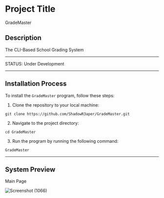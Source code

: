 # Project Title 

GradeMaster

## Description

The CLI-Based School Grading System

------------------------------------------
STATUS: Under Development

-------------------------------------------
## Installation Process

To install the `GradeMaster` program, follow these steps:

1. Clone the repository to your local machine:
```
git clone https://github.com/ShadowR3aper/GradeMaster.git
```
2. Navigate to the project directory:
```
cd GradeMaster
```
3. Run the program by running the following command:
```
GradeMaster
```
-------------------------------------------
## System Preview

Main Page

![Screenshot (1066)](https://github.com/ShadowR3aper/GradeMaster/assets/123635909/5c1b673b-18a4-4931-a749-e723b4946e95)


